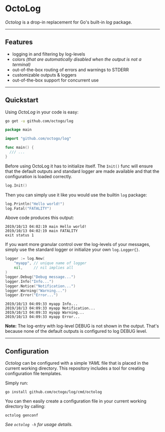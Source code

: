 # OctoLog

*Octolog* is a drop-in replacement for Go's built-in *log* package.

----

## Features

- logging in and filtering by log-levels
- colors *(that are automatically disabled when the output is not a
  terminal)*
- out-of-the-box routing of errors and warnings to STDERR
- customizable outputs & loggers
- out-of-the-box support for concurrent use

----

## Quickstart

Using *OctoLog* in your code is easy:

```bash
go get -u github.com/octogo/log
```

```go
package main

import "github.com/octogo/log"

func main() {
  /// ...
}
```

Before using OctoLog it has to initialize itself. The `Init()` func
will ensure that the default outputs and standard logger are made
available and that the configuration is loaded correctly.

```go
log.Init()
```

Then you can simply use it like you would use the builtin `log`
package:

```go
log.Println("Hello world!")
log.Fatal("FATALITY")
```

Above code produces this output:

```text
2019/10/13 04:02:19 main Hello world!
2019/10/13 04:02:19 main FATALITY
exit status 1
```

If you want more granular control over the log-levels of your messages, simply
use the standard logger or initialize your own `log.Logger{}`.

```go
logger := log.New(
    "myapp", // unique name of logger
    nil,     // nil implies all
)
logger.Debug("Debug message...")
logger.Info("Info...")
logger.Notice("Notification...")
logger.Warning("Warning...")
logger.Error("Error...")
```

```stdout
2019/10/13 04:09:33 myapp Info...
2019/10/13 04:09:33 myapp Notification...
2019/10/13 04:09:33 myapp Warning...
2019/10/13 04:09:33 myapp Error...
```

**Note:**
The log-entry with log-level DEBUG is not shown in the output. That's
because none of the default outputs is configured to log DEBUG level.

----

## Configuration

*Octolog* can be configured with a simple *YAML* file that is placed
in the current working directory. This repository includes a tool for
creating configuration file templates.

Simply run:

```text
go install github.com/octogo/log/cmd/octolog
```

You can then easily create a configuration file in your current
working directory by calling:

```
octolog genconf
```

*See `octolog -h` for usage details.*
